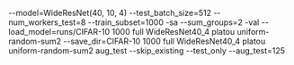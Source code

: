 --model=WideResNet(40, 10, 4) --test_batch_size=512 --num_workers_test=8 --train_subset=1000 -sa --sum_groups=2 -val --load_model=runs/CIFAR-10 1000 full WideResNet40_4 platou uniform-random-sum2 --save_dir=CIFAR-10 1000 full WideResNet40_4 platou uniform-random-sum2 aug_test --skip_existing --test_only --aug_test=125